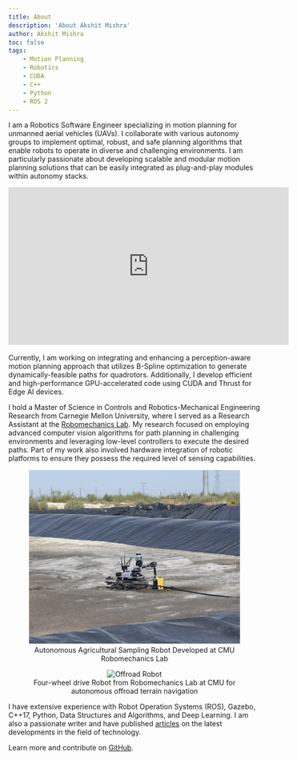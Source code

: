 ```yaml
---
title: About
description: 'About Akshit Mishra'
author: Akshit Mishra
toc: false
tags:
    - Motion Planning
    - Robotics
    - CUDA
    - C++
    - Python
    - ROS 2
---
```


I am a Robotics Software Engineer specializing in motion planning for unmanned aerial vehicles (UAVs). I collaborate with various autonomy groups to implement optimal, robust, and safe planning algorithms that enable robots to operate in diverse and challenging environments. I am particularly passionate about developing scalable and modular motion planning solutions that can be easily integrated as plug-and-play modules within autonomy stacks.

<iframe width="560" height="315" src="https://www.youtube.com/embed/9koIUqpgJ14?si=Thk2AtRoRIY3ohov" title="YouTube video player" frameborder="0" allow="accelerometer; autoplay; clipboard-write; encrypted-media; gyroscope; picture-in-picture; web-share" referrerpolicy="strict-origin-when-cross-origin" allowfullscreen></iframe>

Currently, I am working on integrating and enhancing a perception-aware motion planning approach that utilizes B-Spline optimization to generate dynamically-feasible paths for quadrotors. Additionally, I develop efficient and high-performance GPU-accelerated code using CUDA and Thrust for Edge AI devices.

I hold a Master of Science in Controls and Robotics-Mechanical Engineering Research from Carnegie Mellon University, where I served as a Research Assistant at the [Robomechanics Lab](https://www.cmu.edu/me/robomechanicslab/). My research focused on employing advanced computer vision algorithms for path planning in challenging environments and leveraging low-level controllers to execute the desired paths. Part of my work also involved hardware integration of robotic platforms to ensure they possess the required level of sensing capabilities.

<figure style="text-align:center">
  <img src="https://github.com/mishra39/website/blob/main/assets/patrick_robot.jpg?raw=true" alt="Patrick" width="500"/>
  <figcaption>Autonomous Agricultural Sampling Robot Developed at CMU Robomechanics Lab</figcaption>
</figure>

<figure style="text-align:center">
  <img src="https://www.cmu.edu/me/robomechanicslab/static/images/Clifford-Gallery.jpg" alt="Offroad Robot" width="500"/>
  <figcaption>Four-wheel drive Robot from Robomechanics Lab at CMU for autonomous offroad terrain navigation</figcaption>
</figure>

I have extensive experience with Robot Operation Systems (ROS), Gazebo, C++17, Python, Data Structures and Algorithms, and Deep Learning. I am also a passionate writer and have published [articles](http://mishra39.github.io/website/posts/) on the latest developments in the field of technology.

Learn more and contribute on [GitHub](https://github.com/mishra39).
